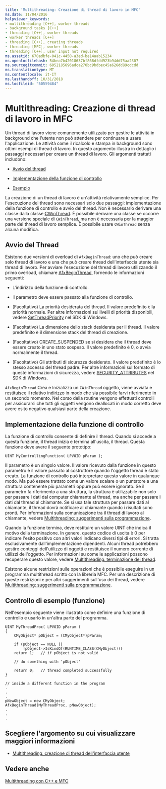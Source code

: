```yaml
---
title: 'Multithreading: Creazione di thread di lavoro in MFC'
ms.date: 11/04/2016
helpviewer_keywords:
- multithreading [C++], worker threads
- background tasks [C++]
- threading [C++], worker threads
- worker threads [C++]
- threading [C++], creating threads
- threading [MFC], worker threads
- threading [C++], user input not required
ms.assetid: 670adbfe-041c-4450-a3ed-be14aab15234
ms.openlocfilehash: 54bea7b42018637bf868dfdd923b94dd75aa2307
ms.sourcegitcommit: 6052185696adca270bc9bdbec45a626dd89cdcdd
ms.translationtype: MT
ms.contentlocale: it-IT
ms.lasthandoff: 10/31/2018
ms.locfileid: "50559484"
---
```

# <a name="multithreading-creating-worker-threads-in-mfc"></a>Multithreading: Creazione di thread di lavoro in MFC

Un thread di lavoro viene comunemente utilizzato per gestire le attività in background che l'utente non può attendere per continuare a usare l'applicazione. Le attività come il ricalcolo e stampa in background sono ottimi esempi di thread di lavoro. In questo argomento illustra in dettaglio i passaggi necessari per creare un thread di lavoro. Gli argomenti trattati includono:

- [Avvio del thread](#_core_starting_the_thread)

- [Implementazione della funzione di controllo](#_core_implementing_the_controlling_function)

- [Esempio](#_core_controlling_function_example)

La creazione di un thread di lavoro è un'attività relativamente semplice. Per l'esecuzione del thread sono necessari solo due passaggi: implementazione della funzione di controllo e avvio del thread. Non è necessario derivare una classe dalla classe [CWinThread](../mfc/reference/cwinthread-class.md). È possibile derivare una classe se occorre una versione speciale di `CWinThread`, ma non è necessaria per la maggior parte dei thread di lavoro semplice. È possibile usare `CWinThread` senza alcuna modifica.

##  <a name="_core_starting_the_thread"></a> Avvio del Thread

Esistono due versioni di overload di `AfxBeginThread`: uno che può creare solo thread di lavoro e una che può creare thread dell'interfaccia utente sia thread di lavoro. Per avviare l'esecuzione del thread di lavoro utilizzando il primo overload, chiamare [AfxBeginThread](../mfc/reference/application-information-and-management.md#afxbeginthread), fornendo le informazioni seguenti:

- L'indirizzo della funzione di controllo.

- Il parametro deve essere passato alla funzione di controllo.

- (Facoltativo) La priorità desiderata del thread. Il valore predefinito è la priorità normale. Per altre informazioni sui livelli di priorità disponibili, vedere [SetThreadPriority](/windows/desktop/api/processthreadsapi/nf-processthreadsapi-setthreadpriority) nel SDK di Windows.

- (Facoltativo) La dimensione dello stack desiderata per il thread. Il valore predefinito è il dimensione stack del thread di creazione.

- (Facoltativo) CREATE_SUSPENDED se si desidera che il thread deve essere creato in uno stato sospeso. Il valore predefinito è 0, o avvia normalmente il thread.

- (Facoltativo) Gli attributi di sicurezza desiderato. Il valore predefinito è lo stesso accesso del thread padre. Per altre informazioni sul formato di queste informazioni di sicurezza, vedere [SECURITY_ATTRIBUTES](https://msdn.microsoft.com/library/windows/desktop/aa379560) nel SDK di Windows.

`AfxBeginThread` Crea e Inizializza un `CWinThread` oggetto, viene avviata e restituisce il relativo indirizzo in modo che sia possibile farvi riferimento in un secondo momento. Nel corso della routine vengono effettuati controlli per assicurarsi che tutti gli oggetti vengono deallocati in modo corretto deve avere esito negativo qualsiasi parte della creazione.

##  <a name="_core_implementing_the_controlling_function"></a> Implementazione della funzione di controllo

La funzione di controllo consente di definire il thread. Quando si accede a questa funzione, il thread inizia e termina all'uscita, il thread. Questa funzione deve avere il seguente prototipo:

```
UINT MyControllingFunction( LPVOID pParam );
```

Il parametro è un singolo valore. Il valore ricevuto dalla funzione in questo parametro è il valore passato al costruttore quando l'oggetto thread è stato creato. La funzione di controllo può interpretare questo valore in qualunque modo. Ma può essere trattato come un valore scalare o un puntatore a una struttura contenente più parametri oppure può essere ignorato. Se il parametro fa riferimento a una struttura, la struttura è utilizzabile non solo per passare i dati dal computer chiamante al thread, ma anche per passare i dati dal thread al chiamante. Se si usa tale struttura per passare dati al chiamante, il thread dovrà notificare al chiamante quando i risultati sono pronti. Per informazioni sulla comunicazione tra il thread di lavoro al chiamante, vedere [Multithreading: suggerimenti sulla programmazione](multithreading-programming-tips.md).

Quando la funzione termina, deve restituire un valore UINT che indica il motivo della terminazione. In genere, questo codice di uscita è 0 per indicare l'esito positivo con altri valori indicano diversi tipi di errori. Si tratta esclusivamente dall'implementazione dipendenti. Alcuni thread potrebbero gestire conteggi dell'utilizzo di oggetti e restituisce il numero corrente di utilizzi dell'oggetto. Per informazioni su come le applicazioni possono recuperare questo valore, vedere [Multithreading: terminazione dei thread](multithreading-terminating-threads.md).

Esistono alcune restrizioni sulle operazioni che è possibile eseguire in un programma multithread scritto con la libreria MFC. Per una descrizione di queste restrizioni e per altri suggerimenti sull'uso dei thread, vedere [Multithreading: suggerimenti sulla programmazione](multithreading-programming-tips.md).

##  <a name="_core_controlling_function_example"></a> Controllo di esempio (funzione)

Nell'esempio seguente viene illustrato come definire una funzione di controllo e usarlo in un'altra parte del programma.

```
UINT MyThreadProc( LPVOID pParam )
{
    CMyObject* pObject = (CMyObject*)pParam;

    if (pObject == NULL ||
        !pObject->IsKindOf(RUNTIME_CLASS(CMyObject)))
    return 1;   // if pObject is not valid

    // do something with 'pObject'

    return 0;   // thread completed successfully
}

// inside a different function in the program
.
.
.
pNewObject = new CMyObject;
AfxBeginThread(MyThreadProc, pNewObject);
.
.
.
```

## <a name="what-do-you-want-to-know-more-about"></a>Scegliere l'argomento su cui visualizzare maggiori informazioni

- [Multithreading: creazione di thread dell'interfaccia utente](multithreading-creating-user-interface-threads.md)

## <a name="see-also"></a>Vedere anche

[Multithreading con C++ e MFC](multithreading-with-cpp-and-mfc.md)
